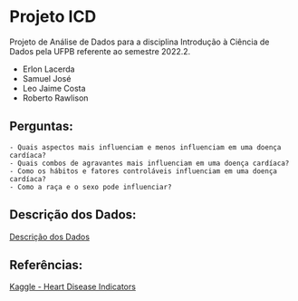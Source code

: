 # Projeto ICD
Projeto de Análise de Dados para a disciplina Introdução à Ciência de Dados pela UFPB referente ao semestre 2022.2.

- Erlon Lacerda
- Samuel José
- Leo Jaime Costa
- Roberto Rawlison

## Perguntas:
	- Quais aspectos mais influenciam e menos influenciam em uma doença cardíaca?
	- Quais combos de agravantes mais influenciam em uma doença cardíaca?
	- Como os hábitos e fatores controláveis influenciam em uma doença cardíaca?
	- Como a raça e o sexo pode influenciar?

## Descrição dos Dados:

[Descrição dos Dados](https://github.com/erlonL/Projeto-ICD/blob/main/Descri%C3%A7%C3%A3o%20dos%20Dados.md)

## Referências:

[Kaggle - Heart Disease Indicators](https://www.kaggle.com/datasets/kamilpytlak/personal-key-indicators-of-heart-disease)
